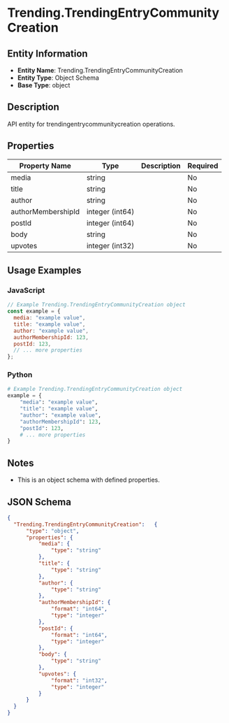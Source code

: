 # Trending.TrendingEntryCommunityCreation

## Entity Information
- **Entity Name**: Trending.TrendingEntryCommunityCreation
- **Entity Type**: Object Schema
- **Base Type**: object

## Description
API entity for trendingentrycommunitycreation operations.

## Properties

| Property Name | Type | Description | Required |
|---------------|------|-------------|----------|
| media | string |  | No |
| title | string |  | No |
| author | string |  | No |
| authorMembershipId | integer (int64) |  | No |
| postId | integer (int64) |  | No |
| body | string |  | No |
| upvotes | integer (int32) |  | No |

## Usage Examples

### JavaScript
```javascript
// Example Trending.TrendingEntryCommunityCreation object
const example = {
  media: "example value",
  title: "example value",
  author: "example value",
  authorMembershipId: 123,
  postId: 123,
  // ... more properties
};
```

### Python
```python
# Example Trending.TrendingEntryCommunityCreation object
example = {
    "media": "example value",
    "title": "example value",
    "author": "example value",
    "authorMembershipId": 123,
    "postId": 123,
    # ... more properties
}
```

## Notes
- This is an object schema with defined properties.

## JSON Schema
```json
{
  "Trending.TrendingEntryCommunityCreation":   {
      "type": "object",
      "properties": {
          "media": {
              "type": "string"
          },
          "title": {
              "type": "string"
          },
          "author": {
              "type": "string"
          },
          "authorMembershipId": {
              "format": "int64",
              "type": "integer"
          },
          "postId": {
              "format": "int64",
              "type": "integer"
          },
          "body": {
              "type": "string"
          },
          "upvotes": {
              "format": "int32",
              "type": "integer"
          }
      }
  }
}
```
